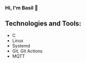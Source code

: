 ### Hi, I'm Basil 🙂

## Technologies and Tools:
- C
- Linux
- Systemd
- Git, Git Actions
- MQTT 
<!--
- 🔭 I’m currently working on Electrifex Technologies Pvt. Ltd.
- 🌱 I’m currently learning Embedded Linux
- 💬 Ask me about Embedded system,c and cricket
- 📫 We can connect to play some games of Chess ♟
-->
